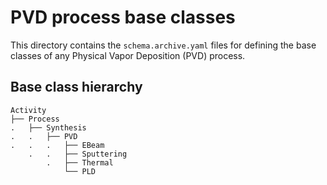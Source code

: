 # PVD process base classes
This directory contains the `schema.archive.yaml` files for defining the base classes of any Physical Vapor Deposition (PVD) process.

## Base class hierarchy
```
Activity
├── Process
.   ├── Synthesis
.   .   ├── PVD
.   .   .   ├── EBeam
    .   .   ├── Sputtering
        .   ├── Thermal
            └── PLD
```